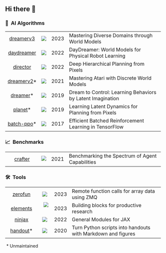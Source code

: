 ## Hi there 👋

### 🤖&nbsp; AI Algorithms

|     |     |     |     |
| :-: | :-: | :-: | :-- |
| [dreamerv3](https://github.com/danijar/dreamerv3) | ![](https://img.shields.io/github/stars/danijar/dreamerv3?label=%E2%98%85) | 2023 | Mastering Diverse Domains through World Models |
| [daydreamer](https://github.com/danijar/daydreamer) | ![](https://img.shields.io/github/stars/danijar/daydreamer?label=%E2%98%85) | 2022 | DayDreamer: World Models for Physical Robot Learning |
| [director](https://github.com/danijar/director) | ![](https://img.shields.io/github/stars/danijar/director?label=%E2%98%85) | 2022 | Deep Hierarchical Planning from Pixels |
| [dreamerv2](https://github.com/danijar/dreamerv2)* | ![](https://img.shields.io/github/stars/danijar/dreamerv2?label=%E2%98%85) | 2021 | Mastering Atari with Discrete World Models |
| [dreamer](https://github.com/danijar/dreamer)* | ![](https://img.shields.io/github/stars/danijar/dreamer?label=%E2%98%85) | 2019 | Dream to Control: Learning Behaviors by Latent Imagination |
| [planet](https://github.com/google-research/planet)* | ![](https://img.shields.io/github/stars/google-research/planet?label=%E2%98%85) | 2019 | Learning Latent Dynamics for Planning from Pixels |
| [batch-ppo](https://github.com/google-research/batch-ppo)* | ![](https://img.shields.io/github/stars/google-research/batch-ppo?label=%E2%98%85) | 2017 | Efficient Batched Reinforcement Learning in TensorFlow |

### 📈&nbsp; Benchmarks

|     |     |     |     |
| :-: | :-: | :-: | :-- |
| &nbsp;&nbsp;&nbsp;&nbsp;&nbsp;[crafter](https://github.com/danijar/crafter)&nbsp;&nbsp;&nbsp;&nbsp; | &nbsp;![](https://img.shields.io/github/stars/danijar/crafter?label=%E2%98%85) | 2021 | Benchmarking the Spectrum of Agent Capabilities |

### 🛠️&nbsp; Tools

|     |     |     |     |
| :-: | :-: | :-: | :-- |
| [zerofun](https://github.com/danijar/zerofun) | ![](https://img.shields.io/github/stars/danijar/zerofun?label=%E2%98%85) | 2023 | Remote function calls for array data using ZMQ |
| [elements](https://github.com/danijar/elements) | &nbsp;&nbsp;![](https://img.shields.io/github/stars/danijar/elements?label=%E2%98%85)&nbsp;&nbsp; | 2023 | Building blocks for productive research |
| [ninjax](https://github.com/danijar/ninjax) | ![](https://img.shields.io/github/stars/danijar/ninjax?label=%E2%98%85) | 2022 | General Modules for JAX |
| &nbsp;&nbsp;[handout](https://github.com/danijar/handout)*&nbsp;&nbsp; | ![](https://img.shields.io/github/stars/danijar/handout?label=%E2%98%85) | 2020 | Turn Python scripts into handouts with Markdown and figures |

&nbsp;* Unmaintained
